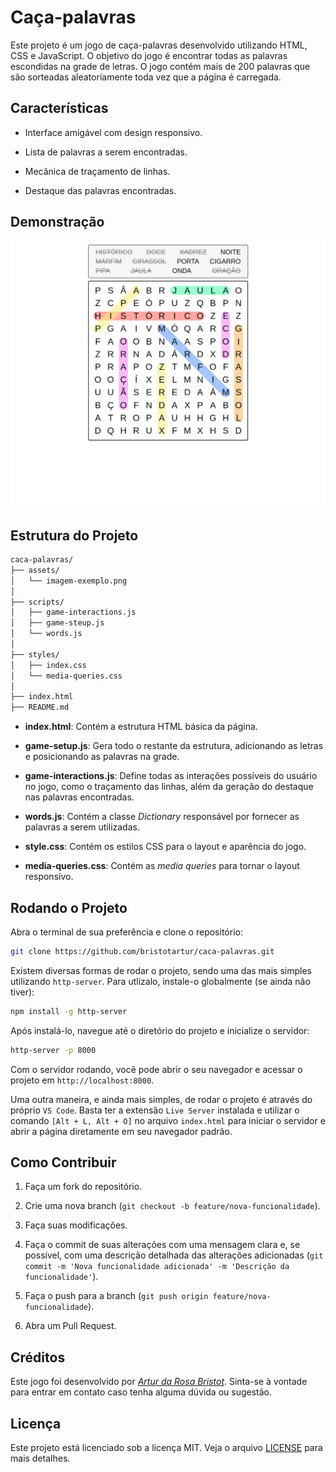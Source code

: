 # Caça-palavras

Este projeto é um jogo de caça-palavras desenvolvido utilizando HTML, CSS e JavaScript. O objetivo do jogo é encontrar todas as palavras escondidas na grade de letras. O jogo contém mais de 200 palavras que são sorteadas aleatoriamente toda vez que a página é carregada.

## Características

- Interface amigável com design responsivo.

- Lista de palavras a serem encontradas.

- Mecânica de traçamento de linhas.

- Destaque das palavras encontradas.

## Demonstração

![Exemplo do jogo](./assets/imagem-exemplo.png)

## Estrutura do Projeto

```bash
caca-palavras/
├── assets/
│   └── imagem-exemplo.png
│
├── scripts/
│   ├── game-interactions.js
│   ├── game-steup.js
│   └── words.js
│
├── styles/
│   ├── index.css
│   └── media-queries.css
│
├── index.html
├── README.md
```

- **index.html**: Contém a estrutura HTML básica da página.

- **game-setup.js**: Gera todo o restante da estrutura, adicionando as letras e posicionando as palavras na grade.

- **game-interactions.js**: Define todas as interações possíveis do usuário no jogo, como o traçamento das linhas, além da geração do destaque nas palavras encontradas.

- **words.js**: Contém a classe *Dictionary* responsável por fornecer as palavras a serem utilizadas.

- **style.css**: Contém os estilos CSS para o layout e aparência do jogo.

- **media-queries.css**: Contém as *media queries* para tornar o layout responsívo.

## Rodando o Projeto

Abra o terminal de sua preferência e clone o repositório:

```bash
git clone https://github.com/bristotartur/caca-palavras.git
```

Existem diversas formas de rodar o projeto, sendo uma das mais simples utilizando `http-server`. Para utlizalo, instale-o globalmente (se ainda não tiver):

```bash
npm install -g http-server
```

Após instalá-lo, navegue até o diretório do projeto e inicialize o servidor:

```bash
http-server -p 8000
```

Com o servidor rodando, você pode abrir o seu navegador e acessar o projeto em `http://localhost:8000`.

Uma outra maneira, e ainda mais simples, de rodar o projeto é através do próprio `VS Code`. Basta ter a extensão `Live Server` instalada e utilizar o comando `[Alt + L, Alt + O]` no arquivo `index.html` para iniciar o servidor e abrir a página diretamente em seu navegador padrão.

## Como Contribuir

1. Faça um fork do repositório.

2. Crie uma nova branch (`git checkout -b feature/nova-funcionalidade`).

3. Faça suas modificações.

4. Faça o commit de suas alterações com uma mensagem clara e, se possível, com uma descrição detalhada das alterações adicionadas (`git commit -m 'Nova funcionalidade adicionada' -m 'Descrição da funcionalidade'`).

5. Faça o push para a branch (`git push origin feature/nova-funcionalidade`).

6. Abra um Pull Request.

## Créditos

Este jogo foi desenvolvido por [*Artur da Rosa Bristot*](https://github.com/bristotartur). Sinta-se à vontade para entrar em contato caso tenha alguma dúvida ou sugestão.

## Licença

Este projeto está licenciado sob a licença MIT. Veja o arquivo [LICENSE](./LICENSE) para mais detalhes.
